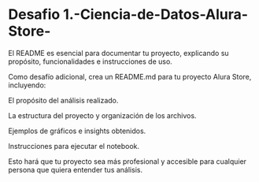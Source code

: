# Desafio 1.-Ciencia-de-Datos-Alura-Store-
El README es esencial para documentar tu proyecto, explicando su propósito, funcionalidades e instrucciones de uso.

Como desafío adicional, crea un README.md para tu proyecto Alura Store, incluyendo:

El propósito del análisis realizado.

La estructura del proyecto y organización de los archivos.

Ejemplos de gráficos e insights obtenidos.

Instrucciones para ejecutar el notebook.

Esto hará que tu proyecto sea más profesional y accesible para cualquier persona que quiera entender tus análisis.
